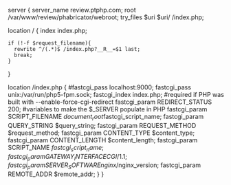 ﻿server {
  server_name review.ptphp.com;
  root      /var/www/review/phabricator/webroot;
  try_files $uri $uri/ /index.php;

  location / {
    index   index.php;

    if (!-f $request_filename){
      rewrite ^/(.*)$ /index.php?__R__=$1 last;
      break;
    }
  }

  location /index.php {
    #fastcgi_pass   localhost:9000;
    fastcgi_pass unix:/var/run/php5-fpm.sock;
    fastcgi_index   index.php;
    #required if PHP was built with --enable-force-cgi-redirect
    fastcgi_param  REDIRECT_STATUS    200;
    #variables to make the $_SERVER populate in PHP
    fastcgi_param  SCRIPT_FILENAME    $document_root$fastcgi_script_name;
    fastcgi_param  QUERY_STRING       $query_string;
    fastcgi_param  REQUEST_METHOD     $request_method;
    fastcgi_param  CONTENT_TYPE       $content_type;
    fastcgi_param  CONTENT_LENGTH     $content_length;
    fastcgi_param  SCRIPT_NAME        $fastcgi_script_name;
    fastcgi_param  GATEWAY_INTERFACE  CGI/1.1;
    fastcgi_param  SERVER_SOFTWARE    nginx/$nginx_version;
    fastcgi_param  REMOTE_ADDR        $remote_addr;
  }
}